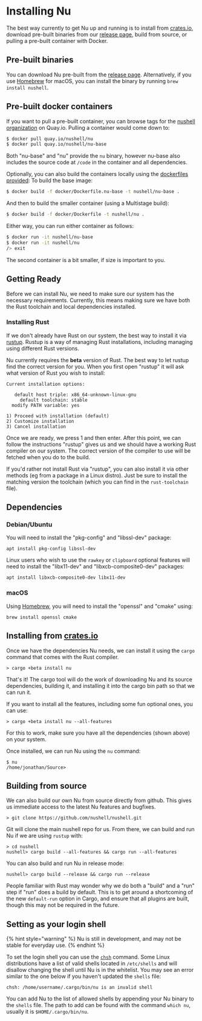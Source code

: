 # Installing Nu

The best way currently to get Nu up and running is to install from [crates.io](https://crates.io), download pre-built binaries from our [release page](https://github.com/nushell/nushell/releases), build from source, or pulling a pre-built container with Docker.

## Pre-built binaries

You can download Nu pre-built from the [release page](https://github.com/nushell/nushell/releases). Alternatively, if you use [Homebrew](https://brew.sh/) for macOS, you can install the binary by running `brew install nushell`.

## Pre-built docker containers

If you want to pull a pre-built container, you can browse tags for the [nushell organization](https://quay.io/organization/nushell)
on Quay.io. Pulling a container would come down to:

```bash
$ docker pull quay.io/nushell/nu
$ docker pull quay.io/nushell/nu-base
```

Both "nu-base" and "nu" provide the `nu` binary, however nu-base also includes the source code at `/code`
in the container and all dependencies.

Optionally, you can also build the containers locally using the [dockerfiles provided](https://github.com/nushell/nushell/tree/master/docker):
To build the base image:

```bash
$ docker build -f docker/Dockerfile.nu-base -t nushell/nu-base .
``` 

And then to build the smaller container (using a Multistage build):

```bash
$ docker build -f docker/Dockerfile -t nushell/nu .
``` 

Either way, you can run either container as follows:

```bash
$ docker run -it nushell/nu-base
$ docker run -it nushell/nu
/> exit
```

The second container is a bit smaller, if size is important to you.

## Getting Ready

Before we can install Nu, we need to make sure our system has the necessary requirements. Currently, this means making sure we have both the Rust toolchain and local dependencies installed.

### Installing Rust

If we don't already have Rust on our system, the best way to install it via [rustup](https://rustup.rs/). Rustup is a way of managing Rust installations, including managing using different Rust versions. 

Nu currently requires the **beta** version of Rust. The best way to let rustup find the correct version for you. When you first open "rustup" it will ask what version of Rust you wish to install:

```
Current installation options:

   default host triple: x86_64-unknown-linux-gnu
     default toolchain: stable
  modify PATH variable: yes

1) Proceed with installation (default)
2) Customize installation
3) Cancel installation
```

Once we are ready, we press 1 and then enter.  After this point, we can follow the instructions "rustup" gives us and we should have a working Rust compiler on our system. The correct version of the compiler to use will be fetched when you do to the build.

If you'd rather not install Rust via "rustup", you can also install it via other methods (eg from a package in a Linux distro). Just be sure to install the matching version the toolchain (which you can find in the `rust-toolchain` file).

## Dependencies

### Debian/Ubuntu

You will need to install the "pkg-config" and "libssl-dev" package:

```
apt install pkg-config libssl-dev
```

Linux users who wish to use the `rawkey` or `clipboard` optional features will need to install the "libx11-dev" and "libxcb-composite0-dev" packages:

```
apt install libxcb-composite0-dev libx11-dev
```

### macOS

Using [Homebrew](https://brew.sh/), you will need to install the "openssl" and "cmake" using: 

```
brew install openssl cmake
```

## Installing from [crates.io](https://crates.io)

Once we have the dependencies Nu needs, we can install it using the `cargo` command that comes with the Rust compiler.

```
> cargo +beta install nu
```

That's it!  The cargo tool will do the work of downloading Nu and its source dependencies, building it, and installing it into the cargo bin path so that we can run it.

If you want to install all the features, including some fun optional ones, you can use:

```
> cargo +beta install nu --all-features
```

For this to work, make sure you have all the dependencies (shown above) on your system.

Once installed, we can run Nu using the `nu` command:

```
$ nu
/home/jonathan/Source> 
```

## Building from source

We can also build our own Nu from source directly from github. This gives us immediate access to the latest Nu features and bugfixes.

```
> git clone https://github.com/nushell/nushell.git
```

Git will clone the main nushell repo for us. From there, we can build and run Nu if we are using `rustup` with:

```
> cd nushell
nushell> cargo build --all-features && cargo run --all-features
```

You can also build and run Nu in release mode:

```
nushell> cargo build --release && cargo run --release
```

People familiar with Rust may wonder why we do both a "build" and a "run" step if "run" does a build by default. This is to get around a shortcoming of the new `default-run` option in Cargo, and ensure that all plugins are built, though this may not be required in the future.

## Setting as your login shell

{% hint style="warning" %} Nu is still in development, and may not be stable for everyday use. {% endhint %}

To set the login shell you can use the [`chsh`](https://linux.die.net/man/1/chsh) command.
Some Linux distributions have a list of valid shells located in `/etc/shells` and will disallow changing the shell until Nu is in the whitelist. You may see an error similar to the one below if you haven't updated the `shells` file:

```
chsh: /home/username/.cargo/bin/nu is an invalid shell
```

You can add Nu to the list of allowed shells by appending your Nu binary to the `shells` file.
The path to add can be found with the command `which nu`, usually it is `$HOME/.cargo/bin/nu`.
